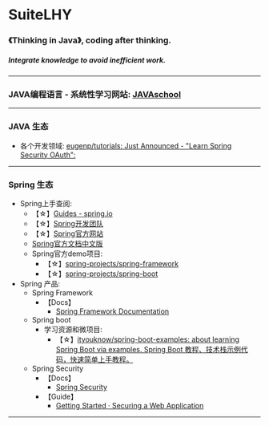 # SuiteLHY
### 《Thinking in Java》, coding after thinking.
##### Integrate knowledge to avoid inefficient work.
---
### JAVA编程语言 - 系统性学习网站: [JAVAschool](http://www.51gjie.com/)
---
### JAVA 生态
- 各个开发领域: [eugenp/tutorials: Just Announced - "Learn Spring Security OAuth":](https://github.com/eugenp/tutorials)
---
### Spring 生态
- Spring上手查阅:
  - 【☆】[Guides - spring.io](https://spring.io/guides)
  - 【☆】[Spring开发团队](https://github.com/spring-projects)
  - 【☆】[Spring官方网站](https://spring.io/projects)
  - [Spring官方文档中文版](https://www.springcloud.cc/spring-reference.html)
  - Spring官方demo项目:
    - 【☆】[spring-projects/spring-framework](https://github.com/spring-projects/spring-framework)
    - 【☆】[spring-projects/spring-boot](https://github.com/spring-projects/spring-boot)
- Spring 产品:
  - Spring Framework
    - 【Docs】
      - [Spring Framework Documentation](https://docs.spring.io/spring-framework/docs/current/spring-framework-reference/)
  - Spring boot
    - 学习资源和微项目: 
      - 【☆】[ityouknow/spring-boot-examples: about learning Spring Boot via examples. Spring Boot 教程、技术栈示例代码，快速简单上手教程。](https://github.com/ityouknow/spring-boot-examples)
  - Spring Security
    - 【Docs】
      - [Spring Security](https://spring.io/projects/spring-security#learn)
    - 【Guide】
      - [Getting Started · Securing a Web Application](https://spring.io/guides/gs/securing-web/)
---
